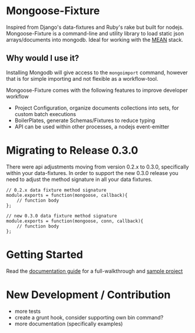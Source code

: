 # Mongoose-Fixture

Inspired from Django's data-fixtures and Ruby's rake but built for nodejs.  Mongoose-Fixture is a command-line and utility library to load static json arrays/documents into mongodb.  Ideal for working with the [MEAN](http://blog.mongodb.org/post/49262866911/the-mean-stack-mongodb-expressjs-angularjs-and) stack. 

## Why would I use it?

Installing Mongodb will give access to the ``mongoimport`` command, however that is for simple importing and not flexible as a workflow-tool. 

Mongoose-Fixture comes with the following features to improve developer workflow

* Project Configuration, organize documents collections into sets, for custom batch executions
* BoilerPlates, generate Schemas/Fixtures to reduce typing
* API can be used within other processes, a nodejs event-emitter

# Migrating to Release 0.3.0

There were api adjustments moving from version 0.2.x to 0.3.0, specifically within your data-fixtures.  In order to support the new 0.3.0 release you need to adjust the method signature in all your data fixtures.
    
    // 0.2.x data fixture method signature
    module.exports = function(mongoose, callback){ 
        // function body
    };

    // new 0.3.0 data fixture method signature
    module.exports = function(mongoose, conn, callback){
        // function body
    };

# Getting Started

Read the [documentation guide](http://mgan59.github.io/mongoose-fixture/) for a full-walkthrough and [sample project](https://github.com/mgan59/mongoose-fixture-example/)

# New Development / Contribution

* more tests
* create a grunt hook, consider supporting own bin command?
* more documentation (specifically examples)


